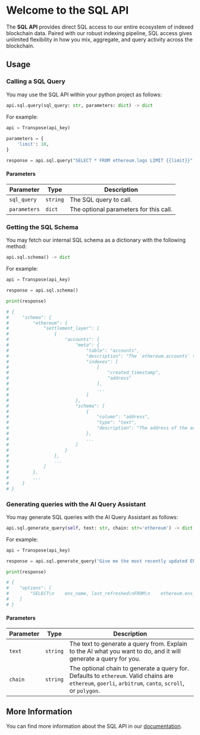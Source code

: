 # Welcome to the SQL API

The **SQL API** provides direct SQL access to our entire ecosystem of indexed blockchain data. Paired with our robust indexing pipeline, SQL access gives unlimited flexibility in how you mix, aggregate, and query activity across the blockchain. 

## Usage

### Calling a SQL Query

You may use the SQL API within your python project as follows:

```python
api.sql.query(sql_query: str, parameters: dict) -> dict
```

For example:

```python
api = Transpose(api_key)
        
parameters = {
    'limit': 10,
}

response = api.sql.query("SELECT * FROM ethereum.logs LIMIT {{limit}}", parameters)
```

#### Parameters

| Parameter | Type | Description |
| - | - | - |
| `sql_query` | `string` | The SQL query to call. |
| `parameters` | `dict` | The optional parameters for this call. |

### Getting the SQL Schema

You may fetch our internal SQL schema as a dictionary with the following method:

```python
api.sql.schema() -> dict
```

For example:

```python
api = Transpose(api_key)

response = api.sql.schema()

print(response)

# {
#     "schema": {
#         "ethereum": {
#             "settlement_layer": [
#                 {
#                     "accounts": {
#                         "meta": {
#                             "table": "accounts",
#                             "description": "The `ethereum.accounts` table provides indexed views of all accounts, including both externally-owned accounts (colloquially referred to as wallets) and contracts.",
#                             "indexes": [
#                                 [
#                                     "created_timestamp",
#                                     "address"
#                                 ],
#                                 ...
#                             ]
#                         },
#                         "schema": [
#                             {
#                                 "column": "address",
#                                 "type": "text",
#                                 "description": "The address of the account."
#                             },
#                             ...
#                         ]
#                     }
#                 },
#                 ...
#             ]
#         },
#         ...
#     }
# }
```

### Generating queries with the AI Query Assistant

You may generate SQL queries with the AI Query Assistant as follows:

```python
api.sql.generate_query(self, text: str, chain: str='ethereum') -> dict:
```

For example:

```python
api = Transpose(api_key)

response = api.sql.generate_query('Give me the most recently updated ENS name that is 3 characters long. Since all ens names end in ".eth", you\'ll need to add 4 to the search length. Optimize this query as much as possible.')

print(response)

# {
#    "options": [
#        "SELECT\n    ens_name, last_refreshed\nFROM\n    ethereum.ens_names\nWHERE\n    LENGTH(ens_name) = 7 AND ens_name LIKE '%.eth'\nORDER BY\n    last_refreshed DESC\nLIMIT 1;"
#    ]
# }
```

#### Parameters

| Parameter | Type | Description |
| - | - | - |
| `text` | `string` | The text to generate a query from. Explain to the AI what you want to do, and it will generate a query for you. |
| `chain` | `string` | The optional chain to generate a query for. Defaults to `ethereum`. Valid chains are `ethereum`, `goerli`, `arbitrum`, `canto`, `scroll`, or `polygon`. |

## More Information

You can find more information about the SQL API in our [documentation](https://docs.transpose.io/sql/overview/).